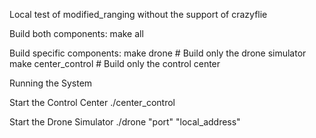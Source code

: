 Local test of modified_ranging without the support of crazyflie

Build both components:
make all

Build specific components:
make drone              # Build only the drone simulator
make center_control     # Build only the control center


Running the System

Start the Control Center
./center_control

Start the Drone Simulator
./drone "port" "local_address"